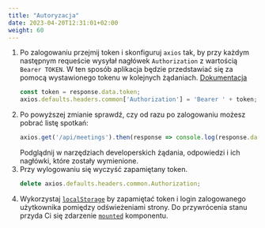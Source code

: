 ```yaml
---
title: "Autoryzacja"
date: 2023-04-20T12:31:01+02:00
weight: 60
---
```


1. Po zalogowaniu przejmij token i skonfiguruj `axios` tak, by przy każdym następnym
   requeście wysyłał nagłówek `Authorization` z wartością `Bearer TOKEN`. W ten sposób
   aplikacja będzie przedstawiać się za pomocą wystawionego tokenu w kolejnych żądaniach.
   [Dokumentacja](https://axios-http.com/docs/config_defaults)
   ```js
   const token = response.data.token;
   axios.defaults.headers.common['Authorization'] = 'Bearer ' + token;
   ```
1. Po powyższej zmianie sprawdź, czy od razu po zalogowaniu możesz pobrać listę spotkań:
   ```js
   axios.get('/api/meetings').then(response => console.log(response.data));
   ```
   Podglądnij w narzędziach developerskich żądania, odpowiedzi i ich nagłówki,
   które zostały wymienione.
1. Przy wylogowaniu się wyczyść zapamiętany token.
   ```js
   delete axios.defaults.headers.common.Authorization;
   ```
1. Wykorzystaj [`localStorage`](https://developer.mozilla.org/pl/docs/Web/API/Window/localStorage)
   by zapamiętać token i login zalogowanego użytkownika pomiędzy odświeżeniami strony.
   Do przywrócenia stanu przyda Ci się zdarzenie [`mounted`](https://v2.vuejs.org/v2/api/#mounted)
   komponentu.

